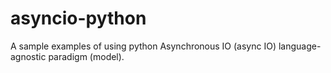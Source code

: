 # asyncio-python
A sample examples of using python Asynchronous IO (async IO) language-agnostic paradigm (model).
